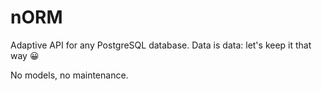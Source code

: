 # nORM

Adaptive API for any PostgreSQL database. Data is data: let's keep it that way 😀

No models, no maintenance. 